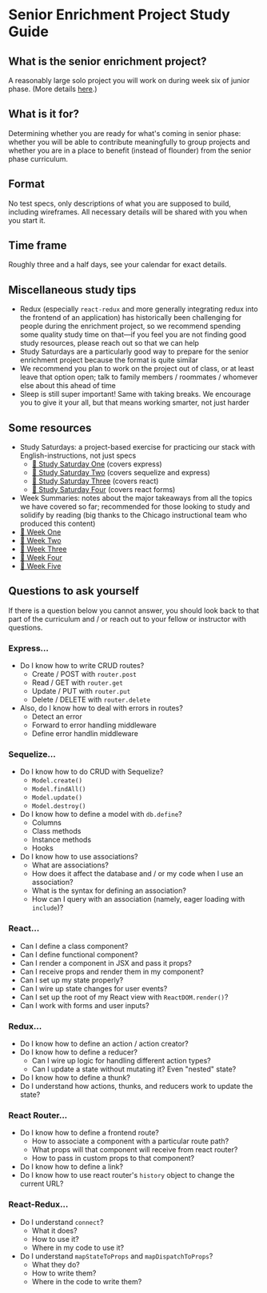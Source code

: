 # Senior Enrichment Project Study Guide

## What is the senior enrichment project?

A reasonably large solo project you will work on during week six of junior phase. (More details [here](./senior-gateway.md).)

## What is it for?

Determining whether you are ready for what's coming in senior phase: whether you will be able to contribute meaningfully to group projects and whether you are in a place to benefit (instead of flounder) from the senior phase curriculum.

## Format

No test specs, only descriptions of what you are supposed to build, including wireframes. All necessary details will be shared with you when you start it.

## Time frame

Roughly three and a half days, see your calendar for exact details.

## Miscellaneous study tips

- Redux (especially `react-redux` and more generally integrating redux into the frontend of an application) has historically been challenging for people during the enrichment project, so we recommend spending some quality study time on that—if you feel you are not finding good study resources, please reach out so that we can help
- Study Saturdays are a particularly good way to prepare for the senior enrichment project because the format is quite similar
- We recommend you plan to work on the project out of class, or at least leave that option open; talk to family members / roommates / whomever else about this ahead of time
- Sleep is still super important! Same with taking breaks. We encourage you to give it your all, but that means working smarter, not just harder

## Some resources

- Study Saturdays: a project-based exercise for practicing our stack with English-instructions, not just specs
  - [👾 Study Saturday One](https://github.com/FullstackAcademy/Study-Saturday-Week1) (covers express)
  - [👾 Study Saturday Two](https://github.com/FullstackAcademy/Study-Saturday-Week2) (covers sequelize and express)
  - [👾 Study Saturday Three](https://github.com/FullstackAcademy/Study-Saturday-Week3) (covers react)
  - [👾 Study Saturday Four](https://github.com/FullstackAcademy/Study-Saturday-Week4) (covers react forms)
- Week Summaries: notes about the major takeaways from all the topics we have covered so far; recommended for those looking to study and solidify by reading (big thanks to the Chicago instructional team who produced this content)
 - [📖 Week One](../weekly-reviews/week1.md)
 - [📖 Week Two](../weekly-reviews/week2.md)
 - [📖 Week Three](../weekly-reviews/week3.md)
 - [📖 Week Four](../weekly-reviews/week4.md)
 - [📖 Week Five](../weekly-reviews/week5.md)

## Questions to ask yourself

If there is a question below you cannot answer, you should look back to that part of the curriculum and / or reach out to your fellow or instructor with questions.

### Express...

- Do I know how to write CRUD routes?
  - Create / POST with `router.post`
  - Read / GET with `router.get`
  - Update / PUT with `router.put`
  - Delete / DELETE with `router.delete`
- Also, do I know how to deal with errors in routes?
  - Detect an error
  - Forward to error handling middleware
  - Define error handlin middleware

### Sequelize...

- Do I know how to do CRUD with Sequelize?
  - `Model.create()`
  - `Model.findAll()`
  - `Model.update()`
  - `Model.destroy()`
- Do I know how to define a model with `db.define`?
  - Columns
  - Class methods
  - Instance methods
  - Hooks
- Do I know how to use associations?
  - What are associations?
  - How does it affect the database and / or my code when I use an association?
  - What is the syntax for defining an association?
  - How can I query with an association (namely, eager loading with `include`)?

### React...

- Can I define a class component?
- Can I define functional component?
- Can I render a component in JSX and pass it props?
- Can I receive props and render them in my component?
- Can I set up my state properly?
- Can I wire up state changes for user events?
- Can I set up the root of my React view with `ReactDOM.render()`?
- Can I work with forms and user inputs?

### Redux...

- Do I know how to define an action / action creator?
- Do I know how to define a reducer?
  - Can I wire up logic for handling different action types?
  - Can I update a state without mutating it? Even "nested" state?
- Do I know how to define a thunk?
- Do I understand how actions, thunks, and reducers work to update the state?

### React Router...

- Do I know how to define a frontend route?
  - How to associate a component with a particular route path?
  - What props will that component will receive from react router?
  - How to pass in custom props to that component?
- Do I know how to define a link?
- Do I know how to use react router's `history` object to change the current URL?

### React-Redux...

- Do I understand `connect`?
  - What it does?
  - How to use it?
  - Where in my code to use it?
- Do I understand `mapStateToProps` and `mapDispatchToProps`?
  - What they do?
  - How to write them?
  - Where in the code to write them?
